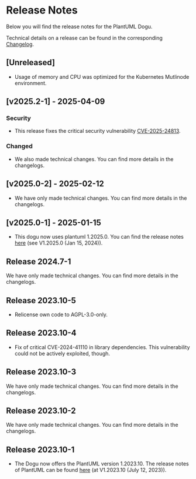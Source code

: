 # Release Notes

Below you will find the release notes for the PlantUML Dogu. 

Technical details on a release can be found in the corresponding [Changelog](https://docs.cloudogu.com/en/docs/dogus/plantuml/CHANGELOG/).

## [Unreleased]
* Usage of memory and CPU was optimized for the Kubernetes Mutlinode environment.

## [v2025.2-1] - 2025-04-09
### Security
* This release fixes the critical security vulnerability [CVE-2025-24813](https://nvd.nist.gov/vuln/detail/CVE-2025-24813).
### Changed
* We also made technical changes. You can find more details in the changelogs.

## [v2025.0-2] - 2025-02-12
* We have only made technical changes. You can find more details in the changelogs.

## [v2025.0-1] - 2025-01-15
* This dogu now uses plantuml 1.2025.0. You can find the release notes [here](https://plantuml.com/en/changes) (see V1.2025.0 (Jan 15, 2024)).

## Release 2024.7-1

We have only made technical changes. You can find more details in the changelogs.

## Release 2023.10-5

* Relicense own code to AGPL-3.0-only.

## Release 2023.10-4

* Fix of critical CVE-2024-41110 in library dependencies. This vulnerability could not be actively exploited, though.

## Release 2023.10-3

We have only made technical changes. You can find more details in the changelogs.

## Release 2023.10-2

We have only made technical changes. You can find more details in the changelogs.

## Release 2023.10-1

* The Dogu now offers the PlantUML version 1.2023.10. The release notes of PlantUML can be found [here](https://plantuml.com/en/changes) (at V1.2023.10 (July 12, 2023)).
